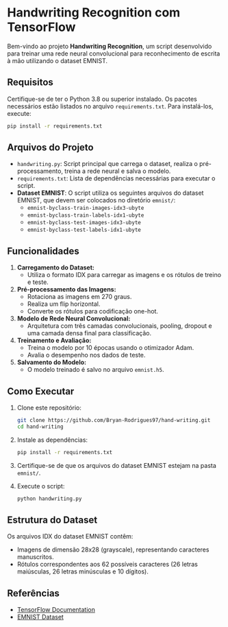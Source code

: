 # Handwriting Recognition com TensorFlow

Bem-vindo ao projeto **Handwriting Recognition**, um script desenvolvido para treinar uma rede neural convolucional para reconhecimento de escrita à mão utilizando o dataset EMNIST.

## Requisitos

Certifique-se de ter o Python 3.8 ou superior instalado. Os pacotes necessários estão listados no arquivo `requirements.txt`. Para instalá-los, execute:

```bash
pip install -r requirements.txt
```

## Arquivos do Projeto

- `handwriting.py`: Script principal que carrega o dataset, realiza o pré-processamento, treina a rede neural e salva o modelo.
- `requirements.txt`: Lista de dependências necessárias para executar o script.
- **Dataset EMNIST**: O script utiliza os seguintes arquivos do dataset EMNIST, que devem ser colocados no diretório `emnist/`:
  - `emnist-byclass-train-images-idx3-ubyte`
  - `emnist-byclass-train-labels-idx1-ubyte`
  - `emnist-byclass-test-images-idx3-ubyte`
  - `emnist-byclass-test-labels-idx1-ubyte`

## Funcionalidades

1. **Carregamento do Dataset:**
   - Utiliza o formato IDX para carregar as imagens e os rótulos de treino e teste.
2. **Pré-processamento das Imagens:**
   - Rotaciona as imagens em 270 graus.
   - Realiza um flip horizontal.
   - Converte os rótulos para codificação one-hot.
3. **Modelo de Rede Neural Convolucional:**
   - Arquitetura com três camadas convolucionais, pooling, dropout e uma camada densa final para classificação.
4. **Treinamento e Avaliação:**
   - Treina o modelo por 10 épocas usando o otimizador Adam.
   - Avalia o desempenho nos dados de teste.
5. **Salvamento do Modelo:**
   - O modelo treinado é salvo no arquivo `emnist.h5`.

## Como Executar

1. Clone este repositório:
   ```bash
   git clone https://github.com/Bryan-Rodrigues97/hand-writing.git
   cd hand-writing
   ```

2. Instale as dependências:
   ```bash
   pip install -r requirements.txt
   ```

3. Certifique-se de que os arquivos do dataset EMNIST estejam na pasta `emnist/`.

4. Execute o script:
   ```bash
   python handwriting.py
   ```

## Estrutura do Dataset

Os arquivos IDX do dataset EMNIST contêm:

- Imagens de dimensão 28x28 (grayscale), representando caracteres manuscritos.
- Rótulos correspondentes aos 62 possíveis caracteres (26 letras maiúsculas, 26 letras minúsculas e 10 dígitos).

## Referências

- [TensorFlow Documentation](https://www.tensorflow.org/)
- [EMNIST Dataset](https://www.nist.gov/itl/products-and-services/emnist-dataset)
